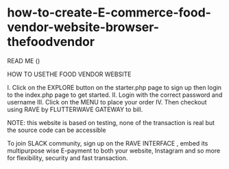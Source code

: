 # how-to-create-E-commerce-food-vendor-website-browser-thefoodvendor




READ ME ()

HOW TO USETHE FOOD VENDOR WEBSITE

I.	Click on the EXPLORE button on the starter.php page to sign up then login to the index.php page to get started.
II.	Login with the correct password and username 
III.	Click on the MENU to place your order 
IV.	Then checkout using RAVE by FLUTTERWAVE GATEWAY to bill.

NOTE: this website is based on testing, none of the transaction is real but the source code can be accessible 

To join SLACK community, sign up on the RAVE INTERFACE , embed its multipurpose wise E-payment to both your website, Instagram and so more for flexibility, security and fast transaction.



 





